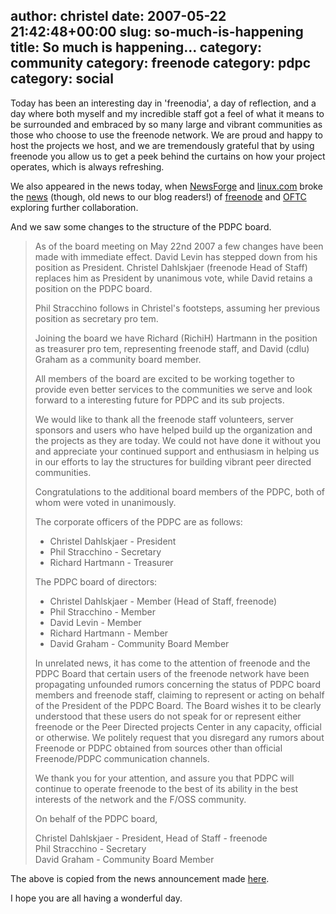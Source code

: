 author: christel
date: 2007-05-22 21:42:48+00:00
slug: so-much-is-happening
title: So much is happening...
category: community
category: freenode
category: pdpc
category: social
---

Today has been an interesting day in 'freenodia', a day of reflection, and a
day where both myself and my incredible staff got a feel of what it means to be
surrounded and embraced by so many large and vibrant communities as those who
choose to use the freenode network. We are proud and happy to host the projects
we host, and we are tremendously grateful that by using freenode you allow us
to get a peek behind the curtains on how your project operates, which is always
refreshing.

We also appeared in the news today, when [NewsForge](http://newsforge.org) and
[linux.com](http://linux.com) broke the
[news](http://www.linux.com/article.pl?sid=07/05/16/2037231) (though, old news
to our blog readers!) of [freenode](http://freenode.net) and
[OFTC](http://oftc.net) exploring further collaboration.

And we saw some changes to the structure of the PDPC board.


> As of the board meeting on May 22nd 2007 a few changes have been made with
> immediate effect. David Levin has stepped down from his position as
> President. Christel Dahlskjaer (freenode Head of Staff) replaces him as
> President by unanimous vote, while David retains a position on the PDPC
> board.
>
> Phil Stracchino follows in Christel's footsteps, assuming her previous
> position as secretary pro tem.
>
> Joining the board we have Richard (RichiH) Hartmann in the position as
> treasurer pro tem, representing freenode staff, and David (cdlu) Graham as a
> community board member.
>
> All members of the board are excited to be working together to provide even
> better services to the communities we serve and look forward to a interesting
> future for PDPC and its sub projects.
>
> We would like to thank all the freenode staff volunteers, server sponsors and
> users who have helped build up the organization and the projects as they are
> today. We could not have done it without you and appreciate your continued
> support and enthusiasm in helping us in our efforts to lay the structures for
> building vibrant peer directed communities.
>
> Congratulations to the additional board members of the PDPC, both of whom
> were voted in unanimously.
>
> The corporate officers of the PDPC are as follows:
>
> * Christel Dahlskjaer - President
> * Phil Stracchino - Secretary
> * Richard Hartmann - Treasurer
>
> The PDPC board of directors:
>
> * Christel Dahlskjaer - Member (Head of Staff, freenode)
> * Phil Stracchino - Member
> * David Levin - Member
> * Richard Hartmann - Member
> * David Graham - Community Board Member
>
> In unrelated news, it has come to the attention of freenode and the PDPC
> Board that certain users of the freenode network have been propagating
> unfounded rumors concerning the status of PDPC board members and freenode
> staff, claiming to represent or acting on behalf of the President of the PDPC
> Board. The Board wishes it to be clearly understood that these users do not
> speak for or represent either freenode or the Peer Directed projects Center
> in any capacity, official or otherwise. We politely request that you
> disregard any rumors about Freenode or PDPC obtained from sources other than
> official Freenode/PDPC communication channels.
>
> We thank you for your attention, and assure you that PDPC will continue to
> operate freenode to the best of its ability in the best interests of the
> network and the F/OSS community.
>
> On behalf of the PDPC board,
>
> Christel Dahlskjaer - President, Head of Staff - freenode<br/> Phil
> Stracchino - Secretary<br/> David Graham - Community Board Member


The above is copied from the news announcement made
[here](http://freenode.net/news-2007-05-22.shtml).

I hope you are all having a wonderful day.
